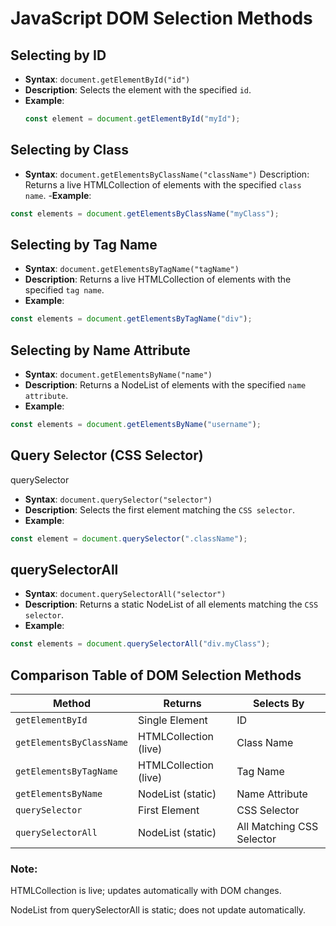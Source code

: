 # JavaScript DOM Selection Methods

## Selecting by ID
- **Syntax**: `document.getElementById("id")`
- **Description**: Selects the element with the specified `id`.
- **Example**:
  ```js
  const element = document.getElementById("myId");
  ```

## Selecting by Class
- **Syntax**: `document.getElementsByClassName("className")`
Description: Returns a live HTMLCollection of elements with the specified `class name`.
-**Example**:
```js
const elements = document.getElementsByClassName("myClass");
```

## Selecting by Tag Name
- **Syntax**: `document.getElementsByTagName("tagName")`
- **Description**: Returns a live HTMLCollection of elements with the specified `tag name`.
- **Example**:
```js
const elements = document.getElementsByTagName("div");
```

## Selecting by Name Attribute
- **Syntax**: `document.getElementsByName("name")`
- **Description**: Returns a NodeList of elements with the specified `name attribute`.
- **Example**:
```js
const elements = document.getElementsByName("username");
```

## Query Selector (CSS Selector)
querySelector
- **Syntax**: `document.querySelector("selector")`
- **Description**: Selects the first element matching the `CSS selector`.
- **Example**:
```js
const element = document.querySelector(".className");
```

## querySelectorAll
- **Syntax**: `document.querySelectorAll("selector")`
- **Description**: Returns a static NodeList of all elements matching the `CSS selector`.
- **Example**:
```js
const elements = document.querySelectorAll("div.myClass");
```

## Comparison Table of DOM Selection Methods

| Method                    | Returns                  | Selects By             |
|---------------------------|--------------------------|-------------------------|
| `getElementById`          | Single Element           | ID                      |
| `getElementsByClassName`  | HTMLCollection (live)    | Class Name              |
| `getElementsByTagName`    | HTMLCollection (live)    | Tag Name                |
| `getElementsByName`       | NodeList (static)        | Name Attribute          |
| `querySelector`           | First Element            | CSS Selector            |
| `querySelectorAll`        | NodeList (static)        | All Matching CSS Selector |

### Note:

HTMLCollection is live; updates automatically with DOM changes.

NodeList from querySelectorAll is static; does not update automatically.